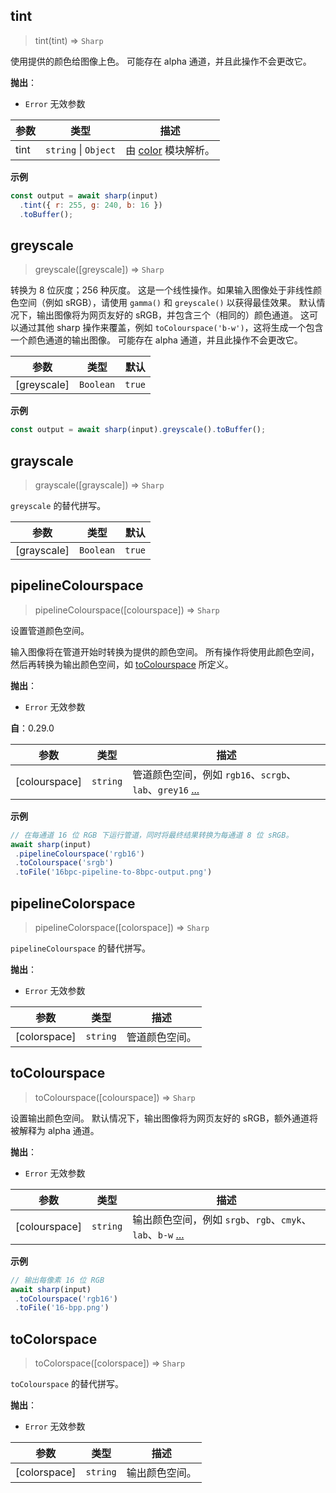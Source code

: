 ## tint
> tint(tint) ⇒ <code>Sharp</code>

使用提供的颜色给图像上色。
可能存在 alpha 通道，并且此操作不会更改它。

**抛出**：

- <code>Error</code> 无效参数


| 参数 | 类型 | 描述 |
| --- | --- | --- |
| tint | <code>string</code> \| <code>Object</code> | 由 [color](https://www.npmjs.org/package/color) 模块解析。 |

**示例**  
```js
const output = await sharp(input)
  .tint({ r: 255, g: 240, b: 16 })
  .toBuffer();
```


## greyscale
> greyscale([greyscale]) ⇒ <code>Sharp</code>

转换为 8 位灰度；256 种灰度。
这是一个线性操作。如果输入图像处于非线性颜色空间（例如 sRGB），请使用 `gamma()` 和 `greyscale()` 以获得最佳效果。
默认情况下，输出图像将为网页友好的 sRGB，并包含三个（相同的）颜色通道。
这可以通过其他 sharp 操作来覆盖，例如 `toColourspace('b-w')`，这将生成一个包含一个颜色通道的输出图像。
可能存在 alpha 通道，并且此操作不会更改它。

| 参数 | 类型 | 默认 |
| --- | --- | --- |
| [greyscale] | <code>Boolean</code> | <code>true</code> | 

**示例**  
```js
const output = await sharp(input).greyscale().toBuffer();
```


## grayscale
> grayscale([grayscale]) ⇒ <code>Sharp</code>

`greyscale` 的替代拼写。


| 参数 | 类型 | 默认 |
| --- | --- | --- |
| [grayscale] | <code>Boolean</code> | <code>true</code> | 



## pipelineColourspace
> pipelineColourspace([colourspace]) ⇒ <code>Sharp</code>

设置管道颜色空间。

输入图像将在管道开始时转换为提供的颜色空间。
所有操作将使用此颜色空间，然后再转换为输出颜色空间，如 [toColourspace](#tocolourspace) 所定义。

**抛出**：

- <code>Error</code> 无效参数

**自**：0.29.0  

| 参数 | 类型 | 描述 |
| --- | --- | --- |
| [colourspace] | <code>string</code> | 管道颜色空间，例如 `rgb16`、`scrgb`、`lab`、`grey16` [...](https://github.com/libvips/libvips/blob/41cff4e9d0838498487a00623462204eb10ee5b8/libvips/iofuncs/enumtypes.c#L774) |

**示例**  
```js
// 在每通道 16 位 RGB 下运行管道，同时将最终结果转换为每通道 8 位 sRGB。
await sharp(input)
 .pipelineColourspace('rgb16')
 .toColourspace('srgb')
 .toFile('16bpc-pipeline-to-8bpc-output.png')
```


## pipelineColorspace
> pipelineColorspace([colorspace]) ⇒ <code>Sharp</code>

`pipelineColourspace` 的替代拼写。


**抛出**：

- <code>Error</code> 无效参数


| 参数 | 类型 | 描述 |
| --- | --- | --- |
| [colorspace] | <code>string</code> | 管道颜色空间。 |



## toColourspace
> toColourspace([colourspace]) ⇒ <code>Sharp</code>

设置输出颜色空间。
默认情况下，输出图像将为网页友好的 sRGB，额外通道将被解释为 alpha 通道。

**抛出**：

- <code>Error</code> 无效参数


| 参数 | 类型 | 描述 |
| --- | --- | --- |
| [colourspace] | <code>string</code> | 输出颜色空间，例如 `srgb`、`rgb`、`cmyk`、`lab`、`b-w` [...](https://github.com/libvips/libvips/blob/3c0bfdf74ce1dc37a6429bed47fa76f16e2cd70a/libvips/iofuncs/enumtypes.c#L777-L794) |

**示例**  
```js
// 输出每像素 16 位 RGB
await sharp(input)
 .toColourspace('rgb16')
 .toFile('16-bpp.png')
```


## toColorspace
> toColorspace([colorspace]) ⇒ <code>Sharp</code>

`toColourspace` 的替代拼写。


**抛出**：

- <code>Error</code> 无效参数


| 参数 | 类型 | 描述 |
| --- | --- | --- |
| [colorspace] | <code>string</code> | 输出颜色空间。 |